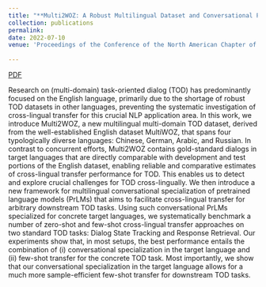 ```yaml
---
title: "**Multi2WOZ: A Robust Multilingual Dataset and Conversational Pretraining for Task-Oriented Dialog**"
collection: publications
permalink: 
date: 2022-07-10
venue: 'Proceedings of the Conference of the North American Chapter of the Association for Computational Linguistics - Human Language Technologies (NAACL-HLT)'
 
---
```

[PDF](https://openreview.net/pdf?id=JhU9onUBeC)

Research on (multi-domain) task-oriented dialog (TOD) has predominantly focused on the English language, primarily due to the shortage of robust TOD datasets in other languages, preventing the systematic investigation of cross-lingual transfer for this crucial NLP application area. In this work, we introduce Multi2WOZ, a new multilingual multi-domain TOD dataset, derived from the well-established English dataset MultiWOZ, that spans four typologically diverse languages: Chinese, German, Arabic, and Russian. In contrast to concurrent efforts, Multi2WOZ contains gold-standard dialogs in target languages that are directly comparable with development and test portions of the English dataset, enabling reliable and comparative estimates of cross-lingual transfer performance for TOD. This enables us to detect and explore crucial challenges for TOD cross-lingually. We then introduce a new framework for multilingual conversational specialization of pretrained language models (PrLMs) that aims to facilitate cross-lingual transfer for arbitrary downstream TOD tasks. Using such conversational PrLMs specialized for concrete target languages, we systematically benchmark a number of zero-shot and few-shot cross-lingual transfer approaches on two standard TOD tasks: Dialog State Tracking and Response Retrieval. Our experiments show that, in most setups, the best performance entails the combination of (i) conversational specialization in the target language and (ii) few-shot transfer for the concrete TOD task. Most importantly, we show that our conversational specialization in the target language allows for a much more sample-efficient few-shot transfer for downstream TOD tasks.